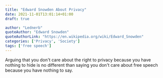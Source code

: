 ```yaml
---
title: "Edward Snowden About Privacy"
date: 2021-11-01T13:01:14+01:00
draft: true

author: "Lednerb"
quoteAuthor: "Edward Snowden"
quoteAuthorLink: "https://en.wikipedia.org/wiki/Edward_Snowden"
categories: ['Privacy', 'Society']
tags: ['free speech']
---
```

Arguing that you don't care about the right to privacy because you have nothing to hide is no different than saying you don't care about free speech because you have nothing to say.
